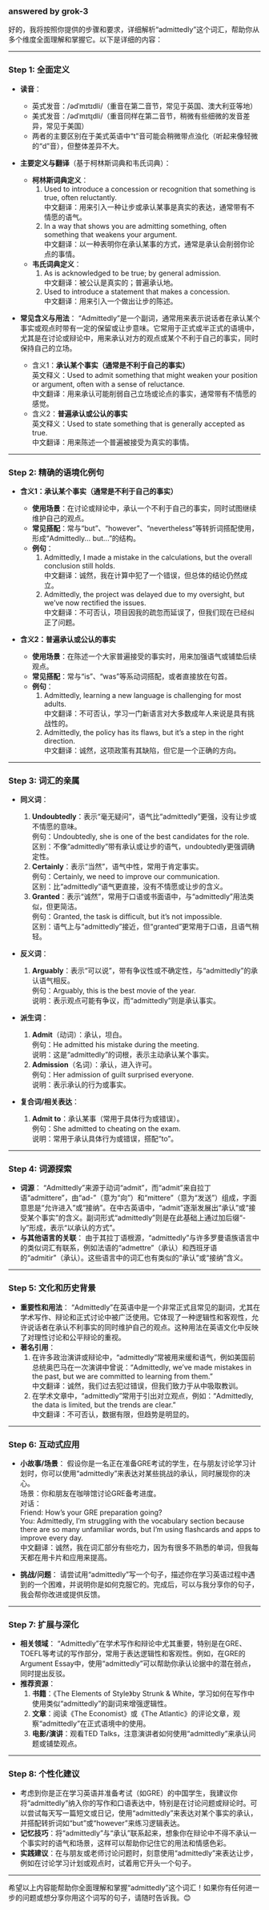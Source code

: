 ### answered by grok-3
好的，我将按照你提供的步骤和要求，详细解析“admittedly”这个词汇，帮助你从多个维度全面理解和掌握它。以下是详细的内容：

---

### Step 1: 全面定义
- **读音**：
  - 英式发音：/ədˈmɪtɪdli/（重音在第二音节，常见于英国、澳大利亚等地）
  - 美式发音：/ədˈmɪt̬ɪdli/（重音同样在第二音节，稍微有些细微的发音差异，常见于美国）
  - 两者的主要区别在于美式英语中“t”音可能会稍微带点浊化（听起来像轻微的“d”音），但整体差异不大。

- **主要定义与翻译**（基于柯林斯词典和韦氏词典）：
  - **柯林斯词典定义**：
    1. Used to introduce a concession or recognition that something is true, often reluctantly.  
       中文翻译：用来引入一种让步或承认某事是真实的表达，通常带有不情愿的语气。
    2. In a way that shows you are admitting something, often something that weakens your argument.  
       中文翻译：以一种表明你在承认某事的方式，通常是承认会削弱你论点的事情。
  - **韦氏词典定义**：
    1. As is acknowledged to be true; by general admission.  
       中文翻译：被公认是真实的；普遍承认地。
    2. Used to introduce a statement that makes a concession.  
       中文翻译：用来引入一个做出让步的陈述。

- **常见含义与用法**：
  “Admittedly”是一个副词，通常用来表示说话者在承认某个事实或观点时带有一定的保留或让步意味。它常用于正式或半正式的语境中，尤其是在讨论或辩论中，用来承认对方的观点或某个不利于自己的事实，同时保持自己的立场。
  - 含义1：**承认某个事实（通常是不利于自己的事实）**  
    英文释义：Used to admit something that might weaken your position or argument, often with a sense of reluctance.  
    中文翻译：用来承认可能削弱自己立场或论点的事实，通常带有不情愿的感觉。
  - 含义2：**普遍承认或公认的事实**  
    英文释义：Used to state something that is generally accepted as true.  
    中文翻译：用来陈述一个普遍被接受为真实的事情。

---

### Step 2: 精确的语境化例句
- **含义1：承认某个事实（通常是不利于自己的事实）**
  - **使用场景**：在讨论或辩论中，承认一个不利于自己的事实，同时试图继续维护自己的观点。
  - **常见搭配**：常与“but”、“however”、“nevertheless”等转折词搭配使用，形成“Admittedly... but...”的结构。
  - **例句**：
    1. Admittedly, I made a mistake in the calculations, but the overall conclusion still holds.  
       中文翻译：诚然，我在计算中犯了一个错误，但总体的结论仍然成立。
    2. Admittedly, the project was delayed due to my oversight, but we’ve now rectified the issues.  
       中文翻译：不可否认，项目因我的疏忽而延误了，但我们现在已经纠正了问题。

- **含义2：普遍承认或公认的事实**
  - **使用场景**：在陈述一个大家普遍接受的事实时，用来加强语气或铺垫后续观点。
  - **常见搭配**：常与“is”、“was”等系动词搭配，或者直接放在句首。
  - **例句**：
    1. Admittedly, learning a new language is challenging for most adults.  
       中文翻译：不可否认，学习一门新语言对大多数成年人来说是具有挑战性的。
    2. Admittedly, the policy has its flaws, but it’s a step in the right direction.  
       中文翻译：诚然，这项政策有其缺陷，但它是一个正确的方向。

---

### Step 3: 词汇的亲属
- **同义词**：
  1. **Undoubtedly**：表示“毫无疑问”，语气比“admittedly”更强，没有让步或不情愿的意味。  
     例句：Undoubtedly, she is one of the best candidates for the role.  
     区别：不像“admittedly”带有承认或让步的语气，undoubtedly更强调确定性。
  2. **Certainly**：表示“当然”，语气中性，常用于肯定事实。  
     例句：Certainly, we need to improve our communication.  
     区别：比“admittedly”语气更直接，没有不情愿或让步的含义。
  3. **Granted**：表示“诚然”，常用于口语或书面语中，与“admittedly”用法类似，但更简洁。  
     例句：Granted, the task is difficult, but it’s not impossible.  
     区别：语气上与“admittedly”接近，但“granted”更常用于口语，且语气稍轻。

- **反义词**：
  1. **Arguably**：表示“可以说”，带有争议性或不确定性，与“admittedly”的承认语气相反。  
     例句：Arguably, this is the best movie of the year.  
     说明：表示观点可能有争议，而“admittedly”则是承认事实。

- **派生词**：
  1. **Admit**（动词）：承认，坦白。  
     例句：He admitted his mistake during the meeting.  
     说明：这是“admittedly”的词根，表示主动承认某个事实。
  2. **Admission**（名词）：承认，进入许可。  
     例句：Her admission of guilt surprised everyone.  
     说明：表示承认的行为或事实。

- **复合词/相关表达**：
  1. **Admit to**：承认某事（常用于具体行为或错误）。  
     例句：She admitted to cheating on the exam.  
     说明：常用于承认具体行为或错误，搭配“to”。

---

### Step 4: 词源探索
- **词源**：
  “Admittedly”来源于动词“admit”，而“admit”来自拉丁语“admittere”，由“ad-”（意为“向”）和“mittere”（意为“发送”）组成，字面意思是“允许进入”或“接纳”。在中古英语中，“admit”逐渐发展出“承认”或“接受某个事实”的含义。副词形式“admittedly”则是在此基础上通过加后缀“-ly”形成，表示“以承认的方式”。
- **与其他语言的关联**：
  由于其拉丁语根源，“admittedly”与许多罗曼语族语言中的类似词汇有联系，例如法语的“admettre”（承认）和西班牙语的“admitir”（承认）。这些语言中的词汇也有类似的“承认”或“接纳”含义。

---

### Step 5: 文化和历史背景
- **重要性和用法**：
  “Admittedly”在英语中是一个非常正式且常见的副词，尤其在学术写作、辩论和正式讨论中被广泛使用。它体现了一种逻辑性和客观性，允许说话者在承认不利事实的同时维护自己的观点。这种用法在英语文化中反映了对理性讨论和公平辩论的重视。
- **著名引用**：
  1. 在许多政治演讲或辩论中，“admittedly”常被用来缓和语气，例如美国前总统奥巴马在一次演讲中曾说：“Admittedly, we’ve made mistakes in the past, but we are committed to learning from them.”  
     中文翻译：诚然，我们过去犯过错误，但我们致力于从中吸取教训。
  2. 在学术文章中，“admittedly”常用于引出对立观点，例如：“Admittedly, the data is limited, but the trends are clear.”  
     中文翻译：不可否认，数据有限，但趋势是明显的。

---

### Step 6: 互动式应用
- **小故事/场景**：
  假设你是一名正在准备GRE考试的学生，在与朋友讨论学习计划时，你可以使用“admittedly”来表达对某些挑战的承认，同时展现你的决心。  
  场景：你和朋友在咖啡馆讨论GRE备考进度。  
  对话：  
  Friend: How’s your GRE preparation going?  
  You: Admittedly, I’m struggling with the vocabulary section because there are so many unfamiliar words, but I’m using flashcards and apps to improve every day.  
  中文翻译：诚然，我在词汇部分有些吃力，因为有很多不熟悉的单词，但我每天都在用卡片和应用来提高。

- **挑战/问题**：
  请尝试用“admittedly”写一个句子，描述你在学习英语过程中遇到的一个困难，并说明你是如何克服它的。完成后，可以与我分享你的句子，我会帮你改进或提供反馈。

---

### Step 7: 扩展与深化
- **相关领域**：
  “Admittedly”在学术写作和辩论中尤其重要，特别是在GRE、TOEFL等考试的写作部分，常用于表达逻辑性和客观性。例如，在GRE的Argument Essay中，使用“admittedly”可以帮助你承认论据中的潜在弱点，同时提出反驳。
- **推荐资源**：
  1. **书籍**：《The Elements of Style》by Strunk & White，学习如何在写作中使用类似“admittedly”的副词来增强逻辑性。
  2. **文章**：阅读《The Economist》或《The Atlantic》的评论文章，观察“admittedly”在正式语境中的使用。
  3. **电影/演讲**：观看TED Talks，注意演讲者如何使用“admittedly”来承认问题或铺垫观点。

---

### Step 8: 个性化建议
- 考虑到你是正在学习英语并准备考试（如GRE）的中国学生，我建议你将“admittedly”纳入你的写作和口语表达中，特别是在讨论问题或辩论时。可以尝试每天写一篇短文或日记，使用“admittedly”来表达对某个事实的承认，并搭配转折词如“but”或“however”来练习逻辑表达。
- **记忆技巧**：将“admittedly”与“承认”联系起来，想象你在辩论中不得不承认一个事实时的语气和场景，这样可以帮助你记住它的用法和情感色彩。
- **实践建议**：在与朋友或老师讨论问题时，刻意使用“admittedly”来表达让步，例如在讨论学习计划或观点时，试着用它开头一个句子。

---

希望以上内容能帮助你全面理解和掌握“admittedly”这个词汇！如果你有任何进一步的问题或想分享你用这个词写的句子，请随时告诉我。😊